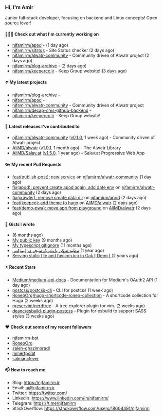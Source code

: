 ### Hi, I'm Amir

Junior full-stack developer, focusing on backend and Linux concepts!
Open source lover!

#### 👨🏻‍💻 Check out what I'm currently working on

- [njfamirm/apod](https://github.com/njfamirm/apod) -  (1 day ago)
- [njfamirm/sitatus](https://github.com/njfamirm/sitatus) - Site Status checker (2 days ago)
- [njfamirm/alwatr-community](https://github.com/njfamirm/alwatr-community) - Community driven of Alwatr project (2 days ago)
- [njfamirm/blog-archive](https://github.com/njfamirm/blog-archive) -  (2 days ago)
- [njfamirm/keeperco.ir](https://github.com/njfamirm/keeperco.ir) - Keep Group website! (3 days ago)

#### ☂️ My latest projects

- [njfamirm/blog-archive](https://github.com/njfamirm/blog-archive) - 
- [njfamirm/apod](https://github.com/njfamirm/apod) - 
- [njfamirm/alwatr-community](https://github.com/njfamirm/alwatr-community) - Community driven of Alwatr project
- [njfamirm/decap-cms-github-backend](https://github.com/njfamirm/decap-cms-github-backend) - 
- [njfamirm/keeperco.ir](https://github.com/njfamirm/keeperco.ir) - Keep Group website!

#### 🎉 Latest releases I've contributed to

- [njfamirm/alwatr-community](https://github.com/njfamirm/alwatr-community) ([v0.1.0](https://github.com/njfamirm/alwatr-community/releases/tag/v0.1.0), 1 week ago) - Community driven of Alwatr project
- [AliMD/alwatr](https://github.com/AliMD/alwatr) ([v1.0.1](https://github.com/AliMD/alwatr/releases/tag/v1.0.1), 1 month ago) - The Alwatr Library
- [AliMD/Salav.at](https://github.com/AliMD/Salav.at) ([v1.5.0](https://github.com/AliMD/Salav.at/releases/tag/v1.5.0), 1 year ago) - Salav.at Progressive Web App

#### 👓 My recent Pull Requests

- [feat(publish-post): new service](https://github.com/njfamirm/alwatr-community/pull/32) on [njfamirm/alwatr-community](https://github.com/njfamirm/alwatr-community) (1 day ago)
- [fix(apod): prevent create apod again, add date env](https://github.com/njfamirm/alwatr-community/pull/28) on [njfamirm/alwatr-community](https://github.com/njfamirm/alwatr-community) (2 days ago)
- [fix(crawler): remove create data dir](https://github.com/njfamirm/apod/pull/22) on [njfamirm/apod](https://github.com/njfamirm/apod) (2 days ago)
- [feat(keepco): add theme to hugo](https://github.com/AliMD/alwatr/pull/1400) on [AliMD/alwatr](https://github.com/AliMD/alwatr) (2 days ago)
- [feat(demo-pwa): move app from playground](https://github.com/AliMD/alwatr/pull/1399) on [AliMD/alwatr](https://github.com/AliMD/alwatr) (2 days ago)

#### 📓 Gists I wrote

- [](https://gist.github.com/022d07ecd84e69ad31ef0bcd32d86b59) (6 months ago)
- [My public key](https://gist.github.com/879f720c9ca74a0934ce571b7285ed34) (9 months ago)
- [My typescript gitignore](https://gist.github.com/6a40b1912daab3f91a02a7b53f3f76c3) (11 months ago)
- [تنظیم شکن با نتورک منیجر در لینوکس](https://gist.github.com/cc40c344e89bdcdf77085cbf1fc05162) (1 year ago)
- [Serving static file and favicon.ico in Oak [ Deno ] ](https://gist.github.com/9bcaca2b6a672e729c099193b4aafe9f) (2 years ago)

#### ⭐ Recent Stars

- [Medium/medium-api-docs](https://github.com/Medium/medium-api-docs) - Documentation for Medium&#39;s OAuth2 API (1 day ago)
- [postcss/postcss-cli](https://github.com/postcss/postcss-cli) - CLI for postcss (1 week ago)
- [RoneoOrg/hugo-shortcode-roneo-collection](https://github.com/RoneoOrg/hugo-shortcode-roneo-collection) - A shortcode collection for Hugo (2 weeks ago)
- [preservim/nerdtree](https://github.com/preservim/nerdtree) - A tree explorer plugin for vim. (2 weeks ago)
- [deanc/esbuild-plugin-postcss](https://github.com/deanc/esbuild-plugin-postcss) - Plugin for esbuild to support SASS styles (3 weeks ago)

#### ♥️ Check out some of my recent followers

- [njfamirm-bot](https://github.com/njfamirm-bot)
- [RoneoOrg](https://github.com/RoneoOrg)
- [saleh-ghazimoradi](https://github.com/saleh-ghazimoradi)
- [mmertpolat](https://github.com/mmertpolat)
- [salmanclever](https://github.com/salmanclever)

#### 📫 How to reach me

- Blog: https://njfamirm.ir
- Email: hi@njfamirm.ir
- Twitter: https://twitter.com/
- Linkedin: https://www.linkedin.com/in/njfamirm/
- Telegram: https://t.me/njfamirm
- StackOverflow: https://stackoverflow.com/users/18004491/njfamirm
